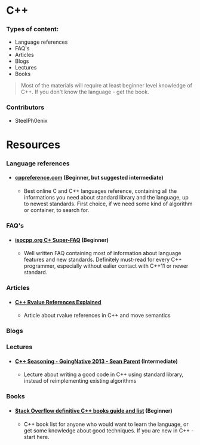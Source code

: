 # C++

### Types of content:
- Language references
- FAQ's
- Articles
- Blogs
- Lectures
- Books

> Most of the materials will require at least beginner level knowledge of C++. If you don't know the language - get the book.

### Contributors
- SteelPh0enix

# Resources

### Language references

- #### [cppreference.com](http://en.cppreference.com/w/) (Beginner, but suggested intermediate)
    - Best online C and C++ languages reference, containing all the informations you need about standard library and the language, up to newest standards. First choice, if we need some kind of algorithm or container, to search for.

### FAQ's

- #### [isocpp.org C+ Super-FAQ](https://isocpp.org/faq) (Beginner)
    - Well written FAQ containing most of information about language features and new standards. Definitely must-read for every C++ programmer, especially without ealier contact with C++11 or newer standard.

### Articles
- #### [C++ Rvalue References Explained](http://thbecker.net/articles/rvalue_references/section_01.html)
    - Article about rvalue references in C++ and move semantics

### Blogs

### Lectures

- #### [C++ Seasoning - GoingNative 2013 - Sean Parent](https://channel9.msdn.com/Events/GoingNative/2013/Cpp-Seasoning) (Intermediate)
    - Lecture about writing a good code in C++ using standard library, instead of reimplementing existing algorithms

### Books

- #### [Stack Overflow definitive C++ books guide and list](https://stackoverflow.com/questions/388242/the-definitive-c-book-guide-and-list) (Beginner)
    - C++ book list for anyone who would want to learn the language, or get some knowledge about good techniques. If you are new in C++ - start here.